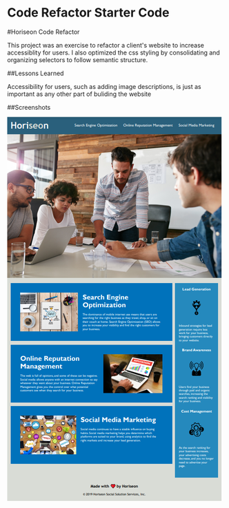 # Code Refactor Starter Code

#Horiseon Code Refactor

This project was an exercise to refactor a client's website to increase accessiblity for users. I also optimized the css styling by consolidating and organizing selectors to follow semantic structure.

##Lessons Learned

Accessibility for users, such as adding image descriptions, is just as important as any other part of buliding the website

##Screenshots

![App Screenshot](./assets/images/horiseon-refactor.png)

